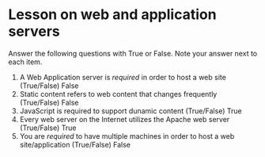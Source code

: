 # Lesson on web and application servers

Answer the following questions with True or False. Note your answer next to each item.


1. A Web Application server is *required* in order to host a web site (True/False)
False
2. Static content refers to web content that changes frequently (True/False)
False
3. JavaScript is required to support dunamic content (True/False)
True
4. Every web server on the Internet utilizes the Apache web server (True/False)
True
5. You are *required* to have multiple machines in order to host a web site/application (True/False)
False
